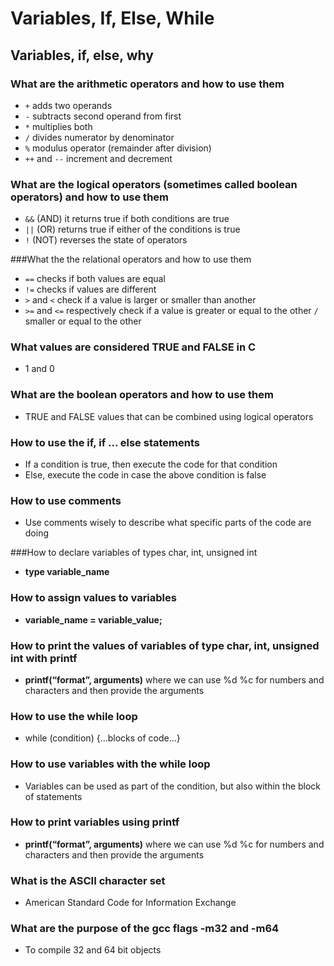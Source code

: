 # Variables, If, Else, While

## Variables, if, else, why

### What are the arithmetic operators and how to use them

- `+` adds two operands
- `-` subtracts second operand from first
- `*` multiplies both
- `/` divides numerator by denominator
- `%` modulus operator (remainder after division)
- `++` and `--` increment and decrement

### What are the logical operators (sometimes called boolean operators) and how to use them
- `&&` (AND) it returns true if both conditions are true
- `||` (OR) returns true if either of the conditions is true
- `!` (NOT) reverses the state of operators

###What the the relational operators and how to use them
- `==` checks if both values are equal
- `!=` checks if values are different
- `>` and `<` check if a value is larger or smaller than another
- `>=` and `<=` respectively check if a value is greater or equal to the other `/` smaller or equal to the other

### What values are considered TRUE and FALSE in C
- 1 and 0

### What are the boolean operators and how to use them
- TRUE and FALSE values that can be combined using logical operators

### How to use the if, if ... else statements
- If a condition is true, then execute the code for that condition
- Else, execute the code in case the above condition is false

### How to use comments
- Use comments wisely to describe what specific parts of the code are doing

###How to declare variables of types char, int, unsigned int 
- **type variable_name**

### How to assign values to variables
- **variable_name = variable_value;**

### How to print the values of variables of type char, int, unsigned int with printf 
- **printf(“format”, arguments)** where we can use %d %c for numbers and characters and then provide the arguments

### How to use the while loop
- while (condition) {...blocks of code…}

### How to use variables with the while loop
- Variables can be used as part of the condition, but also within the block of statements

### How to print variables using printf
- **printf(“format”, arguments)** where we can use %d %c for numbers and characters and then provide the arguments

### What is the ASCII character set
- American Standard Code for Information Exchange

### What are the purpose of the gcc flags -m32 and -m64 
- To compile 32 and 64 bit objects

